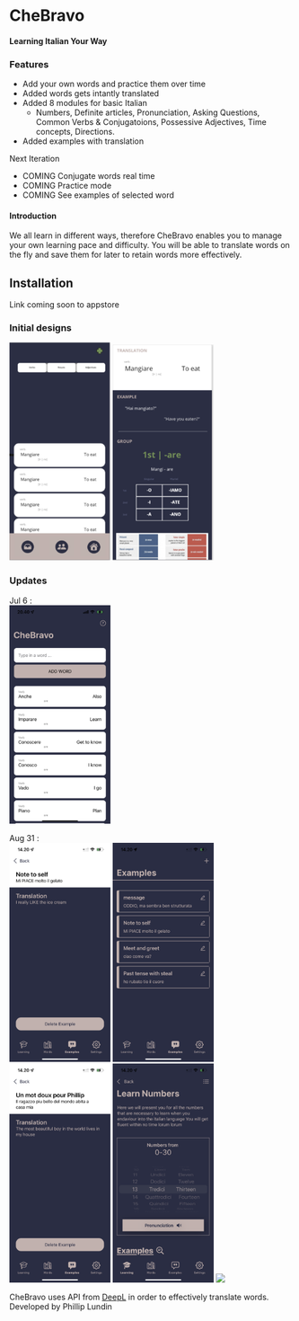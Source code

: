 # CheBravo
#### Learning Italian Your Way

### Features
* Add your own words and practice them over time
* Added words gets intantly translated
* Added 8 modules for basic Italian
	- Numbers, Definite articles, Pronunciation, Asking Questions, Common Verbs & Conjugatoions, Possessive Adjectives, Time concepts, Directions.
* Added examples with translation 

Next Iteration
* COMING Conjugate words real time
* COMING Practice mode
* COMING See examples of selected word

#### Introduction
We all learn in different ways, therefore CheBravo enables you to manage your own learning pace and difficulty. You will be able to translate words on the fly and save them for later to retain words more effectively.


## Installation
Link coming soon to appstore


### Initial designs
<div>
<img src="./assets/cover.png" width="180">
<img src="./assets/verbExample.png" width="180">
</div>


### Updates
Jul 6 : \
<img src="./assets/updatejul6.png" width="180">

Aug 31 : \
<img src="./assets/update_31Aug1.png" width="180">
<img src="./assets/update_31Aug2.png" width="180">
<img src="./assets/update_31Aug3.png" width="180">
<img src="./assets/update_31Aug4.png" width="180">
<img src="./assets/update_31Aug%.png" width="180">


CheBravo uses API from [DeepL](https://www.deepl.com/translator) in order to effectively translate words.
Developed by Phillip Lundin
